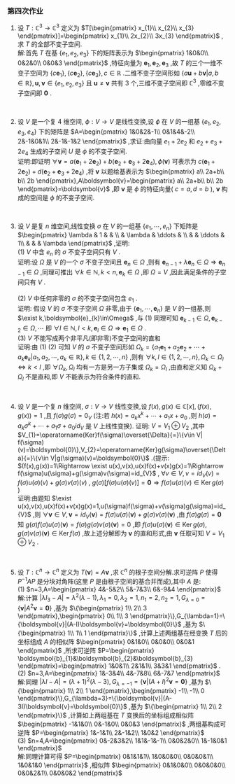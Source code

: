 ### 第四次作业

1. 设 $T:\mathbb{C}^{3}\rightarrow\mathbb{C}^{3}$ 定义为 $T[\begin{pmatrix}
    x_{1}\\
    x_{2}\\
    x_{3}
\end{pmatrix}]=\begin{pmatrix}
    x_{1}\\
    2x_{2}\\
    3x_{3}
\end{pmatrix}$ ,求 $T$ 的全部不变子空间.
    \
    解:首先 $T$ 在基 $\{e_{1},e_{2},e_{3}\}$ 下的矩阵表示为 $\begin{pmatrix}
       1&0&0\\
       0&2&0\\
       0&0&3 
    \end{pmatrix}$ ,特征向量为 $\boldsymbol{e}_{1},\boldsymbol{e}_{2},\boldsymbol{e}_{3}$ ,故 $T$ 的三个一维不变子空间为 $\{c\boldsymbol{e}_{1}\},\{c\boldsymbol{e}_{2}\},\{c\boldsymbol{e}_{3}\},c\in \mathbb{R}$ .二维不变子空间形如 $\{a\boldsymbol{u}+b\boldsymbol{v}|a,b\in\mathbb{R}\},\boldsymbol{u},\boldsymbol{v}\in\{e_{1},e_{2},e_{3}\}$ 且 $\boldsymbol{u}\ne\boldsymbol{v}$ 共有 3 个,三维不变子空间即 $\mathbb{C}^{3}$ ,零维不变子空间即 $\boldsymbol{0}$ .
<br>

2. 设 $V$ 是一个复 4 维空间, $\phi:V\rightarrow V$ 是线性变换,设 $\phi$ 在 $V$ 的一组基 $\{e_{1},e_{2},e_{3},e_{4}\}$ 下的矩阵是 $A=\begin{pmatrix}
    1&0&2&-1\\
    0&1&4&-2\\
    2&-1&0&1\\
    2&-1&-1&2
\end{pmatrix}$ ,求证:由向量 $e_{1}+2e_{2}$ 和 $e_{2}+e_{3}+2e_{4}$ 生成的子空间 $U$ 是 $\phi$ 的不变子空间.
    \
    证明:即证明 $\forall \boldsymbol{v}=a(\boldsymbol{e}_{1}+2\boldsymbol{e}_{2})+b(\boldsymbol{e}_{2}+\boldsymbol{e}_{3}+2\boldsymbol{e}_{4}),\phi(\boldsymbol{v})$ 可表示为 $c(\boldsymbol{e}_{1}+2\boldsymbol{e}_{2})+d(\boldsymbol{e}_{2}+\boldsymbol{e}_{3}+2\boldsymbol{e}_{4})$ ,将 $\boldsymbol{v}$ 以题给基表示为 $\begin{pmatrix}
       a\\
       2a+b\\
       b\\
       2b 
    \end{pmatrix},A\boldsymbol{v}=\begin{pmatrix}
       a\\
       2a+b\\
       b\\
       2b 
    \end{pmatrix}=\boldsymbol{v}$ ,即 $\boldsymbol{v}$ 是 $\phi$ 的特征向量( $c=a,d=b$ ), $\boldsymbol{v}$ 构成的空间是 $\phi$ 的不变子空间.
<br>

3. 设 $V$ 是复 $n$ 维空间,线性变换 $\sigma$ 在 $V$ 的一组基 $\{e_{1},\cdots,e_{n}\}$ 下矩阵是 $\begin{pmatrix}
    \lambda &   1   &   &   \\
            &   \lambda &   \ddots  &   \\
            &           &   \ddots  &   1\\
            &           &           &   \lambda
\end{pmatrix}$ ,证明:
    \
    (1) $V$ 中含 $e_{n}$ 的 $\sigma$ 不变子空间只有 $V$ .
    \
    证明:设 $\Omega$ 是 $V$ 的一个 $\sigma$ 不变子空间且 $\boldsymbol{e}_{n}\in\Omega$ ,则有 $\boldsymbol{e}_{n-1}+\lambda\boldsymbol{e}_{n}\in\Omega\Rightarrow\boldsymbol{e}_{n-1}\in\Omega$ ,同理可推出 $\forall k\in\mathbb{N},k<n,\boldsymbol{e}_{k}\in\Omega$ ,即 $\Omega=V$ ,因此满足条件的子空间只有 $V$ .  
    \
    (2) $V$ 中任何非零的 $\sigma$ 的不变子空间包含 $e_{1}$ .
    \
    证明: 假设 $V$ 的 $\sigma$ 不变子空间 $\Omega$ 非零,由于 $\{\boldsymbol{e}_{1},\cdots,\boldsymbol{e}_{n}\}$ 是 $V$ 的一组基,则 $\exist k,\boldsymbol{e}_{k}\in\Omega$ ,与 (1) 同理可知 $\boldsymbol{e}_{k-1}\in\Omega,\boldsymbol{e}_{k-2}\in\Omega,\cdots$ 即 $\forall l\in\mathbb{N},l<k,\boldsymbol{e}_{l}\in\Omega\Rightarrow\boldsymbol{e}_{1}\in\Omega$ .
    \
    (3) $V$ 不能写成两个非平凡(即非零)不变子空间的直和
    \
    证明:由 (1) (2) 可知 $V$ 的 $\sigma$ 不变子空间形如 $\Omega_{k}=\{a_{1}\boldsymbol{e}_{1}+a_{2}\boldsymbol{e}_{2}+\cdots+a_{k}\boldsymbol{e}_{k}|a_{1},a_{2},\cdots,a_{k}\in\mathbb{R}\},k\in\{1,2,\cdots,n\}$ ,则有 $\forall k,l\in\{1,2,\cdots,n\},\Omega_{k}\subset\Omega_{l}\Leftrightarrow k<l$ ,即 $\forall \Omega_{k},\Omega_{l}$ 均有一方是另一方子集或 $\Omega_{k}=\Omega_{l}$ ,由直和定义知 $\Omega_{k}+\Omega_{l}$ 不是直和,即 $V$ 不能表示为符合条件的直和.
<br>

4. 设 $V$ 是一个复 $n$ 维空间, $\sigma:V\rightarrow V$ 线性变换,设 $f(x),g(x)\in\mathbb{C}[x],(f(x),g(x))=1$ ,且 $f(\sigma)g(\sigma)=0_{V}$ (注:若 $h(x)=a_{k}x^{k}+\cdots+a_{1}x+a_{0}$ ,则 $h(\sigma)=a_{k}\sigma^{k}+\cdots+a_{1}\sigma+a_{0}id_{V}$ 是 $V$ 上线性变换).
证明: $V=V_{1}\oplus V_{2}$ ,其中 $V_{1}=\operatorname{Ker}f(\sigma)\overset{\Delta}{=}\{v\in V| f(\sigma)(v)=\boldsymbol{0}\},V_{2}=\operatorname{Ker}g(\sigma)\overset{\Delta}{=}\{v\in V|g(\sigma)(v)=\boldsymbol{0}\}$ .(提示: $(f(x),g(x))=1\Rightarrow \exist u(x),v(x),u(x)f(x)+v(x)g(x)=1\Rightarrow f(\sigma)u(\sigma)+g(\sigma)v(\sigma)=id_{V}$ , $\forall v\in V,v=id_{V}(v)=f(\sigma)u(\sigma)(v)+g(\sigma)v(\sigma)(v)$ , $g(\sigma)[f(\sigma)u(\sigma)(v)]=\boldsymbol{0}\Rightarrow f(\sigma)u(\sigma)(v)\in \operatorname{Ker}g(\sigma)$ )
    \
    证明:由题知 $\exist u(x),v(x),u(x)f(x)+v(x)g(x)=1,u(\sigma)f(\sigma)+v(\sigma)g(\sigma)=id_{V}$ ,则 $\forall \boldsymbol{v}\in V,\boldsymbol{v}=id_{V}(\boldsymbol{v})=f(\sigma)u(\sigma)(\boldsymbol{v})+g(\sigma)v(\sigma)(\boldsymbol{v})$ ,由 $f(\sigma)g(\sigma)=\boldsymbol{0}$ 知 $g(\sigma)f(\sigma)u(\sigma)(\boldsymbol{v})=f(\sigma)g(\sigma)v(\sigma)(\boldsymbol{v})=0$ ,即 $f(\sigma)u(\sigma)(\boldsymbol{v})\in\operatorname{Ker}g(\sigma),g(\sigma)v(\sigma)(\boldsymbol{v})\in\operatorname{Ker}f(\sigma)$ ,故上述分解即为 $\boldsymbol{v}$ 的直和形式,由 $\boldsymbol{v}$ 任取可知 $V=V_{1}\oplus V_{2}$ .
<br>

5. 设 $T:\mathbb{C}^{n}\rightarrow\mathbb{C}^{n}$ 定义为 $T(\boldsymbol{v})=A\boldsymbol{v}$ ,求 $\mathbb{C}^{n}$ 的根子空间分解.求可逆阵 $P$ 使得 $P^{-1}AP$ 是分块对角阵(这里 $P$ 是由根子空间的基合并而成),其中 $A$ 是:
    \
    (1) $n=3,A=\begin{pmatrix}
       4&-5&2\\
       5&-7&3\\
       6&-9&4 
    \end{pmatrix}$ 
    \
    解:计算 $|\lambda I_{3}-A|=\lambda^{2}(\lambda-1),\lambda_{1}=0,\lambda_{2}=1,n_{1}=2,n_{2}=1,G_{\lambda=0}=\{\boldsymbol{v}|A^{2}\boldsymbol{v}=\boldsymbol{0}\}$ ,基为 $\{\begin{pmatrix}
       1\\
       2\\
       3 
    \end{pmatrix},\begin{pmatrix}
       0\\
       1\\
       3 
    \end{pmatrix}\},G_{\lambda=1}=\{\boldsymbol{v}|(A-I)\boldsymbol{v}=\boldsymbol{0}\}$ ,基为 $\{\begin{pmatrix}
       1\\
       1\\
       1 
    \end{pmatrix}\}$ ,计算上述两组基在经变换 $T$ 后的坐标组成 $A$ 的相似阵 $\begin{pmatrix}
        0&1&0\\
        0&0&0\\
        0&0&1
    \end{pmatrix}$ ,所求可逆阵 $P=\begin{pmatrix}
       \boldsymbol{b}_{1}&\boldsymbol{b}_{2}&\boldsymbol{b}_{3} 
    \end{pmatrix}=\begin{pmatrix}
       1&0&1\\
       2&1&1\\
       3&3&1 
    \end{pmatrix}$ .
    \
    (2) $n=3,A=\begin{pmatrix}
       1&-3&4\\
       4&-7&8\\
       6&-7&7 
    \end{pmatrix}$ 
    \
    解:同理 $|\lambda I-A|=(\lambda+1)^{2}(\lambda-3),G_{\lambda=-1}=\{\boldsymbol{v}|(A+I)^{2}\boldsymbol{v}=\boldsymbol{0}\}$ ,基为 $\{\begin{pmatrix}
       1\\
       2\\
       1 
    \end{pmatrix},\begin{pmatrix}
       -1\\
       -1\\
       0 
    \end{pmatrix}\},G_{\lambda=3}=\{\boldsymbol{v}|(A-3I)\boldsymbol{v}=\boldsymbol{0}\}$ ,基为 $\{\begin{pmatrix}
       1\\
       2\\
       2 
    \end{pmatrix}\}$ ,计算如上两组基在 $T$ 变换后的坐标组成相似阵 $\begin{pmatrix}
       -1&1&0\\
       0&-1&0\\
       0&0&3 
    \end{pmatrix}$ ,两组基构成可逆阵 $P=\begin{pmatrix}
       1&-1&1\\
       2&-1&2\\
       1&0&2 
    \end{pmatrix}$ 
    \
    (3) $n=4,A=\begin{pmatrix}
       0&-2&3&2\\
       1&1&-1&-1\\
       0&0&2&0\\
       1&-1&0&1 
    \end{pmatrix}$ 
    \
    解:同理计算可得 $P=\begin{pmatrix}
       0&1&1&1\\
       1&0&0&0\\
       0&0&0&1\\
       1&0&1&0
    \end{pmatrix}$ ,相似阵 $\begin{pmatrix}
       0&1&0&0\\
       0&0&0&0\\
       0&0&2&1\\
       0&0&0&2 
    \end{pmatrix}$ 